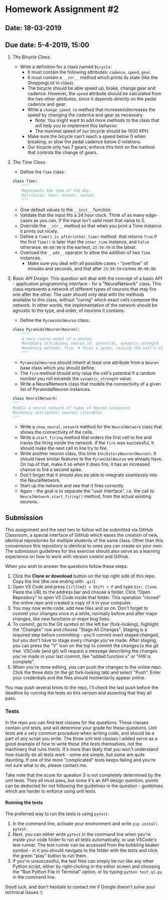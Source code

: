# Homework Assignment #2

## Date: 18-03-2019
## Due date: 5-4-2019, 15:00

1. _The Bicycle Class:_
    * Write a definition for a class named ``Bicycle``:
        * It must contain the following attributes: `cadence`, `speed`, `gear`.
        * It must contain a `__str__` method which prints its state (like the ShoppingList in class).
        * The bicycle should be able speed up, brake, change gear and cadence. However, the `speed` attribute should be calculated from the two other attributes, since it depends directly
        on the pedal cadence and gear.
        * Write a `change_speed_to` method that increases\decreases the speed by changing the cadence and gear as necessary.
            - Note: You might want to add more methods to the class that will help you to implement this behavior.
            - The maximal speed of our bicycle should be 1000 KPH.
        * Make sure the bicycle can't reach a speed below 0 when breaking, or slow the pedal cadence below 0 rotations.
        * Our bicycle only has 7 gears, enforce this limit on the method that controls the change of gears.


2. _The Time Class:_
    * Define the `Time` class:

    ```python
    class Time:
        """
        Represents the time of the day.
        Attributes: hour, minute, second
        """
    ```

    * Give default values to the `__init__` function.
    * Validate that the input fits a 24 hour clock. Think of as many edge-cases as you can. If the input
    isn't valid reset that value to 0.
    * Override the `__str__` method so that when you print a Time instance it prints out nicely.
    * Define a `Time().is_after(other_time)` method. that returns `True` if the first `Time()` is later
    than the `other_time` instance, and `False` otherwise. `00:00:00` is the earliest, `23:59:59` is the latest.
    * Overload the `__add__` operator to allow the addition of two `Time` instances.
        - Make sure you deal with all possible cases - "overflow" of minutes
        and seconds, and that after `23:59:59` comes `00:00:00`.


3. _Basic API Design:_
    This question will deal with the concept of a basic API - application programming interface - for a "NeuralNetwork" class. This class represents a network of different types of neurons that may fire one after the other. The user should only deal with the methods available to this class, without "caring" which exact cells compose the network. In other words, the implementation of the network should be agnostic to the type, and order, of neurons it contains.

    * Define the `PyramidalNeuron` class:
    
    ```python
    class PyramidalNeuron(Neuron):
        """
        A very coarse model of a neuron.
        Mandatory attributes: neuron_id, potential, synaptic_strength
        Mandatory methods: fire  # fires a spike, raising the cell's electric potential.
        """
    ```
    * `PyramidalNeuron`s should inherit at least one attribute from a `Neuron` base class which you should define.
    * The `fire` method should only raise the cell's potential if a random number you roll exceeds the `synaptic_strength` value.
    * Write a NeuralNetwork class that models the connectivity of a given list of PyramidalNeuron instances.

    ```python
    class NeuralNetwork:
    """
    Models a neural network of types of Neuron instances.
    Mandatory attributes: neurons (iterable)
    """
    ```

    * Write a `show_neural_network` method for the `NeuralNetwork` class that shows the connectivity of the cells.
    * Write a `start_firing` method that orders the first cell to fire and tracks the firing inside
    the network. If the `fire` was successful, it should make the next cell in line try to fire.
    * Write another neuron class, this time `InhibitoryNeuron(Neuron)`. It should have similar features to the `PyramidalNeuron` we already have. On top of that, make it so when it does fire, it has an increased chance to fire a second spike.
    * Don't forget that it should also be able to integrate seamlessly into the NeuralNetwork.
    * Start up the network and see that it fires correctly.
    * Again - the goal is to separate the "user interface", i.e. the call
    to `NeuralNetwork.start_firing()` method, from the actual existing neurons.

## Submission

This assignment and the next two to follow will be submitted via GitHub Classroom, a special interface of GitHub which eases the creation of new, identical repositories for multiple students of the same class. Other than this convenience this repository is identical to ones you can create on your own. The submission guidelines for this exercise should also serve as a learning experience on how to work with version control and GitHub.

When you wish to answer the questions follow these steps:
1. Click the __Clone or download__ button on the top right side of this repo. Copy the link (the one ending with `.git`).
2. Open VS Code and press `Ctrl[Cmd] + Shift + P` and type `Git: Clone`. Paste the URL to the address bar and choose a folder. Click "Open Repository" to open VS Code inside that folder. This operation "cloned" the online repo and created a copy of it in your computer.
3. You may now write code, add new files and so on. Don't forget to commit your changes once in a while, normally before and after major changes, like new functions or major bug fixes.
4. To commit, go to the Git symbol on the left bar (fork-looking), highlight the "Changes" row and choose "Stage All Changes". Staging is a required step before committing - you'll commit evert staged changed, but you don't have to stage every change you've made. After staging, you can press the "V" icon on the top to commit the changes to the git tree. VSCode (and git) will request a message describing the changes you've made in your last commit, like "added function x" or "HW is complete".
9. When you're done editing, you can push the changes to the online repo. Click the three dots (in the git fork-looking tab) and select "Push". Enter your credentials and the files should momentarily appear online.

You may push several times to the repo, I'll check the last push before the deadline by running the tests on this version and asserting that they all pass.

### Tests

In the repo you can find test classes for the questions. These classes contain unit tests, and will determine your grade for these questions. Unit tests are a very common procedure when writing code, and should be a part of any script you write. The three unit test classes I added serve as a good example of how to write these (the tests themselves, not the machinery that runs them). It's more than likely that you won't understand _how_ exactly do all tests work - some are simple, but some are quite daunting. If one of the more "complicated" tests keeps failing and you're not sure what to do, please contact me.

Take note that the score for question 3 is not completely determined by the unit tests. They all must pass, but since it's an API design question, points can be deducted for not following the guidelines in the question - guidelines which are harder to enforce using unit tests.

#### Running the tests

The preferred way to run the tests is using `pytest`:

1. In the command line, activate your environment and write `pip install pytest`.
2. Next, you can either write `pytest` in the command line when you're inside your code folder to run all tests automatically, or use VSCode's test runner. The test runner can be accessed from the bubbling beaker symbol - in it you should navigate to the folder with the tests and click the green "play" button to run them.
3. If you're unsuccessful, the test files can simply be run like any other Python script, either by right-clicking in the editor screen and choosing the "Run Python File In Terminal" option, or by typing `python test_q1.py` in the command line.

Good luck, and don't hesitate to contact me if Google doesn't solve your technical issues :)
